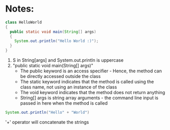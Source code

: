 # Notes:
``` java
class HelloWorld
{
  public static void main(String[] args)
  {
    System.out.println("Hello World :)");
  }
}
```

1. S in String[args] and System.out.println is uppercase
1. "public static void main(String[] args)"
    - The public keyword is an access specifier - Hence, the method can be directly accessed outside the class
    - The static keyword indicates that the method is called using the class name, not using an instance of the class
    - The void keyword indicates that the method does not return anything
    - String[] args is string array arguments - the command line input is passed in here when the method is called

``` java
System.out.println("Hello" + "World")
```
'+' operator will concatenate the strings
